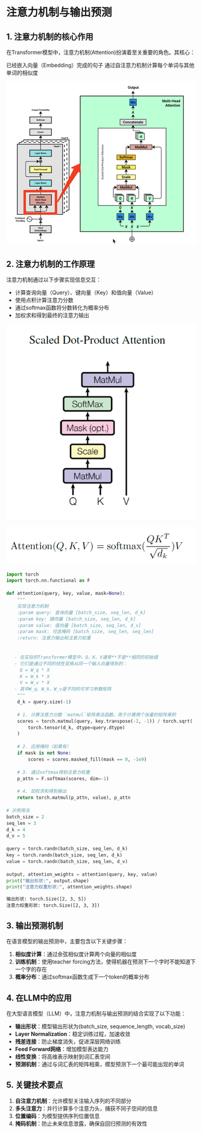 # 注意力机制与输出预测

## 1. 注意力机制的核心作用

在Transformer模型中，注意力机制(Attention)扮演着至关重要的角色。其核心：

已经嵌入向量（Embedding）完成的句子 通过自注意力机制计算每个单词与其他单词的相似度

![alt text](../../../z_using_files/img/article/attention_6.png)


## 2. 注意力机制的工作原理

注意力机制通过以下步骤实现信息交互：

- 计算查询向量（Query）、键向量（Key）和值向量（Value）
- 使用点积计算注意力分数
- 通过softmax函数将分数转化为概率分布
- 加权求和得到最终的注意力输出

![alt text](../../../z_using_files/img/article/attention_1.png)

![alt text](../../../z_using_files/img/article/attention_4.png)

```python
import torch
import torch.nn.functional as F

def attention(query, key, value, mask=None):
    """
    实现注意力机制
    :param query: 查询向量 [batch_size, seq_len, d_k]
    :param key: 键向量 [batch_size, seq_len, d_k]
    :param value: 值向量 [batch_size, seq_len, d_v]
    :param mask: 可选掩码 [batch_size, seq_len, seq_len]
    :return: 注意力输出和注意力权重

    
   - 在实际的Transformer模型中，Q、K、V通常**不是**相同的初始值
   - 它们是通过不同的线性变换从同一个输入向量得到的：
     Q = W_q * X
     K = W_k * X 
     V = W_v * X
   - 其中W_q、W_k、W_v是不同的可学习参数矩阵
    """
    d_k = query.size(-1)
    
    # 1. 计算注意力分数 `matmul`矩阵乘法函数。用于计算两个张量的矩阵乘积
    scores = torch.matmul(query, key.transpose(-2, -1)) / torch.sqrt(
        torch.tensor(d_k, dtype=query.dtype)
    )
    
    # 2. 应用掩码（如果有）
    if mask is not None:
        scores = scores.masked_fill(mask == 0, -1e9)
    
    # 3. 通过softmax得到注意力权重
    p_attn = F.softmax(scores, dim=-1)
    
    # 4. 加权求和得到输出
    return torch.matmul(p_attn, value), p_attn

# 示例用法
batch_size = 2
seq_len = 3
d_k = 4
d_v = 5

query = torch.randn(batch_size, seq_len, d_k)
key = torch.randn(batch_size, seq_len, d_k)
value = torch.randn(batch_size, seq_len, d_v)

output, attention_weights = attention(query, key, value)
print("输出形状:", output.shape)
print("注意力权重形状:", attention_weights.shape)
```
```
输出形状: torch.Size([2, 3, 5])
注意力权重形状: torch.Size([2, 3, 3])
```

## 3. 输出预测机制

在语言模型的输出预测中，主要包含以下关键步骤：

1. **相似度计算**：通过余弦相似度计算两个向量的相似度
2. **训练机制**：使用teacher forcing方法，使得机器在预测下一个字时不能知道下一个字的存在
3. **概率分布**：通过softmax函数生成下一个token的概率分布

## 4. 在LLM中的应用

在大型语言模型（LLM）中，注意力机制与输出预测的结合实现了以下功能：

- **输出形状**：模型输出形状为(batch_size, sequence_length, vocab_size)
- **Layer Normalization**：稳定训练过程，加速收敛
- **残差连接**：防止梯度消失，促进深层网络训练
- **Feed Forward网络**：增加模型表达能力
- **线性变换**：将高维表示映射到词汇表空间
- **预测机制**：通过与词汇表的矩阵相乘，模型预测下一个最可能出现的单词

## 5. 关键技术要点

1. **自注意力机制**：允许模型关注输入序列的不同部分
2. **多头注意力**：并行计算多个注意力头，捕获不同子空间的信息
3. **位置编码**：为模型提供序列位置信息
4. **掩码机制**：防止未来信息泄露，确保自回归预测的有效性
